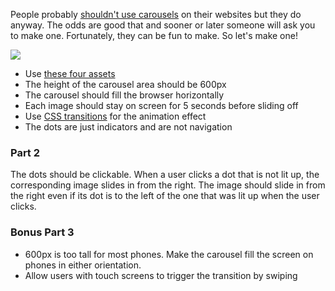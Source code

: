 People probably <a href="http://shouldiuseacarousel.com/">shouldn't use carousels</a> on their websites but they do anyway. The odds are good that and sooner or later someone will ask you to make one. Fortunately, they can be fun to make. So let's make one!

<img src="carousel.gif">

* Use <a href="assets">these four assets</a>
* The height of the carousel area should be 600px
* The carousel should fill the browser horizontally
* Each image should stay on screen for 5 seconds before sliding off
* Use <a href="https://developer.mozilla.org/en-US/docs/Web/CSS/CSS_Transitions/Using_CSS_transitions">CSS transitions</a> for the animation effect
* The dots are just indicators and are not navigation

### Part 2

The dots should be clickable. When a user clicks a dot that is not lit up, the corresponding image slides in from the right. The image should slide in from the right even if its dot is to the left of the one that was lit up when the user clicks.

### Bonus Part 3

* 600px is too tall for most phones. Make the carousel fill the screen on phones in either orientation.
* Allow users with touch screens to trigger the transition by swiping